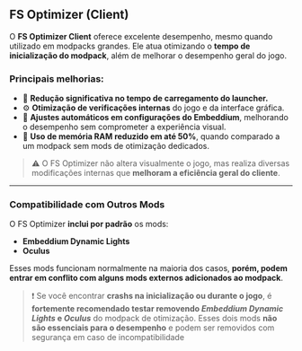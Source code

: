 
## FS Optimizer (Client) 

O **FS Optimizer Client** oferece excelente desempenho, mesmo quando utilizado em modpacks grandes. Ele atua otimizando o **tempo de inicialização do modpack**, além de melhorar o desempenho geral do jogo.

### Principais melhorias:

* 🚀 **Redução significativa no tempo de carregamento do launcher.**
* ⚙️ **Otimização de verificações internas** do jogo e da interface gráfica.
* 🧠 **Ajustes automáticos em configurações do Embeddium**, melhorando o desempenho sem comprometer a experiência visual.
* 💾 **Uso de memória RAM reduzido em até 50%**, quando comparado a um modpack sem mods de otimização dedicados.

> ⚠️ O FS Optimizer não altera visualmente o jogo, mas realiza diversas modificações internas que **melhoram a eficiência geral do cliente**.

---

### Compatibilidade com Outros Mods

O FS Optimizer **inclui por padrão** os mods:

* **Embeddium Dynamic Lights**
* **Oculus**

Esses mods funcionam normalmente na maioria dos casos, **porém, podem entrar em conflito com alguns mods externos adicionados ao modpack**.

> ❗ Se você encontrar **crashs na inicialização ou durante o jogo**, é **fortemente recomendado testar removendo *Embeddium Dynamic Lights* e *Oculus*** do modpack de otimização.
> Esses dois mods **não são essenciais para o desempenho** e podem ser removidos com segurança em caso de incompatibilidade
